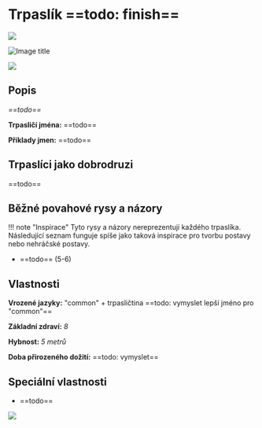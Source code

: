 # Trpaslík ==todo: finish==

<img src="/assets/sep_line.png"/>

![Image title](/assets/OW/races/Human.png)

<img src="/assets/sep_line.png"/>

## Popis

*==todo==*

**Trpasličí jména:** ==todo==

**Příklady jmen:** ==todo==

## Trpaslíci jako dobrodruzi

==todo==

## Běžné povahové rysy a názory

!!! note "Inspirace"
    Tyto rysy a názory nereprezentují každého trpaslíka. Následující seznam funguje spíše jako taková inspirace pro tvorbu postavy nebo nehráčské postavy. 

- ==todo== (5-6)

## Vlastnosti

**Vrozené jazyky:** "common" + trpasličtina ==todo: vymyslet lepší jméno pro "common"==

**Základní zdraví:** *8*

**Hybnost:** *5 metrů*

**Doba přirozeného dožití:** ==todo: vymyslet==

## Speciální vlastnosti

- ==todo==

<img src="/assets/sep_line.png"/>

